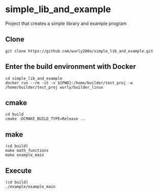 # simple_lib_and_example
Project that creates a simple library and example program

## Clone

```
git clone https://github.com/wurly200a/simple_lib_and_example.git
```

## Enter the build environment with Docker

```
cd simple_lib_and_example
docker run --rm -it -v ${PWD}:/home/builder/test_proj -w /home/builder/test_proj wurly/builder_linux
```

## cmake

```
cd build
cmake -DCMAKE_BUILD_TYPE=Release ..
```

## make

```
(cd build)
make math_functions
make example_main
```

## Execute

```
(cd build)
./example/example_main
```
